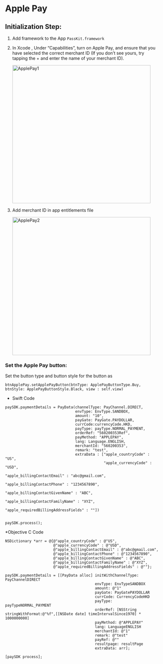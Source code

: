 # Apple Pay

## Initialization Step: 

 1. Add framework to the App
  	`PassKit.framework`

 2. In Xcode , Under “Capabilities”, turn on Apple Pay, and ensure that you have selected the correct merchant ID
    (If you don’t see yours, try tapping the + and enter the name of your merchant ID).
    
    <img width="451" alt="ApplePay1" src="https://user-images.githubusercontent.com/57219862/86749288-c00eb380-c05a-11ea-83f2-55e7f011547a.png">

3. Add merchant ID in app entitlements file

    <img width="451" alt="ApplePay2" src="https://user-images.githubusercontent.com/57219862/86733970-41604900-c04f-11ea-9f8f-99887444e894.png">


### Set the Apple Pay button:
   Set the button type and button style for the button as
   

    btnApplePay.setApplePayButton(btnType: ApplePayButtonType.Buy, btnStyle: ApplePayButtonStyle.Black, view : self.view)
    

* Swift Code
```
paySDK.paymentDetails = PayData(channelType: PayChannel.DIRECT,
                                envType: EnvType.SANDBOX,
                                amount: "10",
                                payGate: PayGate.PAYDOLLAR,
                                currCode:currencyCode.HKD,
                                payType: payType.NORMAL_PAYMENT,
                                orderRef: "560200353Ref",
                                payMethod: "APPLEPAY",
                                lang: Language.ENGLISH, 
                                merchantId: "560200353",
                                remark: "test",
                                extraData : ["apple_countryCode" : "US",
                                             "apple_currencyCode" : "USD",
                                             "apple_billingContactEmail" : "abc@gmail.com",
                                             "apple_billingContactPhone" : "1234567890",
                                             "apple_billingContactGivenName" : "ABC",
                                             "apple_billingContactFamilyName" : "XYZ",
                                             "apple_requiredBillingAddressFields" : ""])
                                             

paySDK.process();
```

*Objective C Code
```
NSDictionary *arr = @{@"apple_countryCode" : @"US",
                      @"apple_currencyCode" : @"USD",
                      @"apple_billingContactEmail" : @"abc@gmail.com",
                      @"apple_billingContactPhone" : @"1234567890",
                      @"apple_billingContactGivenName" : @"ABC",
                      @"apple_billingContactFamilyName" : @"XYZ",
                      @"apple_requiredBillingAddressFields" : @""};
                      
paySDK.paymentDetails = [[PayData alloc] initWithChannelType: PayChannelDIRECT
                                         envType: EnvTypeSANDBOX
                                         amount: @"1"
                                         payGate: PayGatePAYDOLLAR
                                         currCode: CurrencyCodeHKD
                                         payType: payTypeNORMAL_PAYMENT
                                         orderRef: [NSString stringWithFormat:@"%f",[[NSDate date] timeIntervalSince1970] * 1000000000]
                                         payMethod: @"APPLEPAY"
                                         lang: LanguageENGLISH
                                         merchantId: @"1"
                                         remark: @"test"
                                         payRef: @""
                                         resultpage: resultPage
                                         extraData: arr];

[paySDK process];
```

